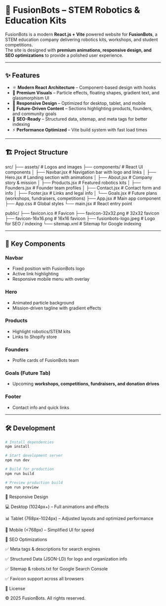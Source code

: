 # 🚀 FusionBots – STEM Robotics & Education Kits
 
FusionBots is a modern **React.js + Vite** powered website for **FusionBots**, a STEM education company delivering robotics kits, workshops, and student competitions.  
The site is designed with **premium animations, responsive design, and SEO optimizations** to provide a polished user experience.

---

## ✨ Features
- ⚛️ **Modern React Architecture** – Component-based design with hooks  
- 🎨 **Premium Visuals** – Particle effects, floating shapes, gradient text, and glassmorphism UI  
- 📱 **Responsive Design** – Optimized for desktop, tablet, and mobile  
- 🚀 **Future-Driven Content** – Sections highlighting products, founders, and community goals  
- 🔎 **SEO-Ready** – Structured data, sitemap, and meta tags for better indexing  
- ⚡ **Performance Optimized** – Vite build system with fast load times  

---

## 🏗️ Project Structure

src/
├── assets/              # Logos and images
├── components/          # React UI components
│   ├── Navbar.jsx       # Navigation bar with logo and links
│   ├── Hero.jsx         # Landing section with animations
│   ├── About.jsx        # Company story & mission
│   ├── Products.jsx     # Featured robotics kits
│   ├── Founders.jsx     # Founder team profiles
│   ├── Contact.jsx      # Contact form and info
│   ├── Footer.jsx       # Links and legal info
│   └── Goals.jsx        # Future plans (workshops, fundraisers, competitions)
├── App.jsx              # Main app component
├── App.css              # Global styles
└── main.jsx             # React entry point

public/
├── favicon.ico          # Favicon
├── favicon-32x32.png    # 32x32 favicon
├── favicon-16x16.png    # 16x16 favicon
├── fusionbots-logo.jpeg # Logo for SEO / indexing
└── sitemap.xml          # Sitemap for Google indexing


---

## 🎨 Key Components

### **Navbar**
- Fixed position with FusionBots logo  
- Active link highlighting  
- Responsive mobile menu with overlay  

### **Hero**
- Animated particle background  
- Mission-driven tagline with gradient effects  

### **Products**
- Highlight robotics/STEM kits  
- Links to Shopify store  

### **Founders**
- Profile cards of FusionBots team  

### **Goals (Future Tab)**  
- Upcoming **workshops, competitions, fundraisers, and donation drives**  

### **Footer**
- Contact info and quick links  

---

## 🛠️ Development

```bash
# Install dependencies
npm install

# Start development server
npm run dev

# Build for production
npm run build

# Preview production build
npm run preview
```
📱 Responsive Design

💻 Desktop (1024px+) – Full animations and effects

📊 Tablet (768px–1024px) – Adjusted layouts and optimized performance

📱 Mobile (<768px) – Simplified UI for speed

🔎 SEO Optimizations

✅ Meta tags & descriptions for search engines

✅ Structured Data (JSON-LD) for logo and organization info

✅ Sitemap & robots.txt for Google Search Console

✅ Favicon support across all browsers

📄 License

© 2025 FusionBots. All rights reserved.

